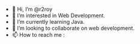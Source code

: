 - 👋 Hi, I’m @r2roy
- 👀 I’m interested in Web Development.
- 🌱 I’m currently learning Java.
- 💞️ I’m looking to collaborate on web development.
- 📫 How to reach me : 

<!---
r2roy/r2roy is a ✨ special ✨ repository because its `README.md` (this file) appears on your GitHub profile.
You can click the Preview link to take a look at your changes.
--->
